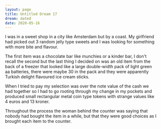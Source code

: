```yaml
---
layout: page
title: Untitled Dream 17
dream: dated
date: 2020-05-16
---
```


I was in a sweet shop in a city like Amsterdam but by a coast. My girlfriend had picked out 3 random jelly type sweets and I was looking for something with more bite and flavour.

The first item was a chocolate bar like munchies or a kinder bar, I don't recall the second but the last thing I decided on was an old item from the back of a freezer that looked like a large double-width pack of light green aa batteries, there were maybe 30 in the pack and they were apparently Turkish delight flavoured ice cream sticks.

When I tried to pay my selection was over the note value of the cash we had together so I had to go rooting through my change in my pockets and produced small rectangular metal coin type tokens with strange values like 4 euros and 13 kroner.

Throughout the process the woman behind the counter was saying that nobody had bought the item in a while, but that they were good choices as I brought each item to the counter.